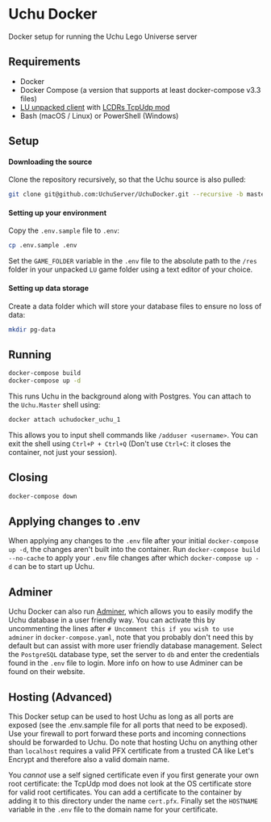 # Uchu Docker

Docker setup for running the Uchu Lego Universe server

## Requirements

- Docker
- Docker Compose (a version that supports at least docker-compose v3.3 files)
- [LU unpacked client](https://docs.google.com/document/d/1XmHXWuUQqzUIOcv6SVVjaNBm4bFg9lnW4Pk1pllimEg/edit) with [LCDRs TcpUdp mod](https://github.com/lcdr/raknet_shim_dll/releases/tag/2020-09-03)
- Bash (macOS / Linux) or PowerShell (Windows)

## Setup

#### Downloading the source

Clone the repository recursively, so that the Uchu source is also pulled:

```bash
git clone git@github.com:UchuServer/UchuDocker.git --recursive -b master
```

#### Setting up your environment

Copy the `.env.sample` file to `.env`:

```bash
cp .env.sample .env
```

Set the `GAME_FOLDER` variable in the `.env` file to the absolute path to the `/res` folder in your unpacked `LU` game folder using a text editor of your choice.

#### Setting up data storage

Create a data folder which will store your database files to ensure no loss of data:

```bash
mkdir pg-data
```

## Running

```bash
docker-compose build
docker-compose up -d
```

This runs Uchu in the background along with Postgres. You can attach to the `Uchu.Master` shell using:

```bash
docker attach uchudocker_uchu_1
```

This allows you to input shell commands like `/adduser <username>`. You can exit the shell using `Ctrl+P + Ctrl+Q` (Don't use `Ctrl+C`: it closes the container, not just your session).

## Closing

```bash
docker-compose down
```

## Applying changes to .env

When applying any changes to the `.env` file after your initial `docker-compose up -d`, the changes aren't built into the container. Run `docker-compose build --no-cache` to apply your `.env` file changes after which `docker-compose up -d` can be to start up Uchu.

## Adminer

Uchu Docker can also run [Adminer](https://www.adminer.org), which allows you to easily modify the Uchu database in a user friendly way. You can activate this by uncommenting the lines after `# Uncomment this if you wish to use adminer` in `docker-compose.yaml`, note that you probably don't need this by default but can assist with more user friendly database management. Select the `PostgreSQL` database type, set the server to `db` and enter the credentials found in the `.env` file to login. More info on how to use Adminer can be found on their website.

## Hosting (Advanced)

This Docker setup can be used to host Uchu as long as all ports are exposed (see the .env.sample file for all ports that need to be exposed). Use your firewall to port forward these ports and incoming connections should be forwarded to Uchu. Do note that hosting Uchu on anything other than `localhost` requires a valid PFX certificate from a trusted CA like Let's Encrypt and therefore also a valid domain name.

You *cannot* use a self signed certificate even if you first generate your own root certificate: the TcpUdp mod does not look at the OS certificate store for valid root certificates. You can add a certificate to the container by adding it to this directory under the name `cert.pfx`. Finally set the `HOSTNAME` variable in the `.env` file to the domain name for your certificate.
